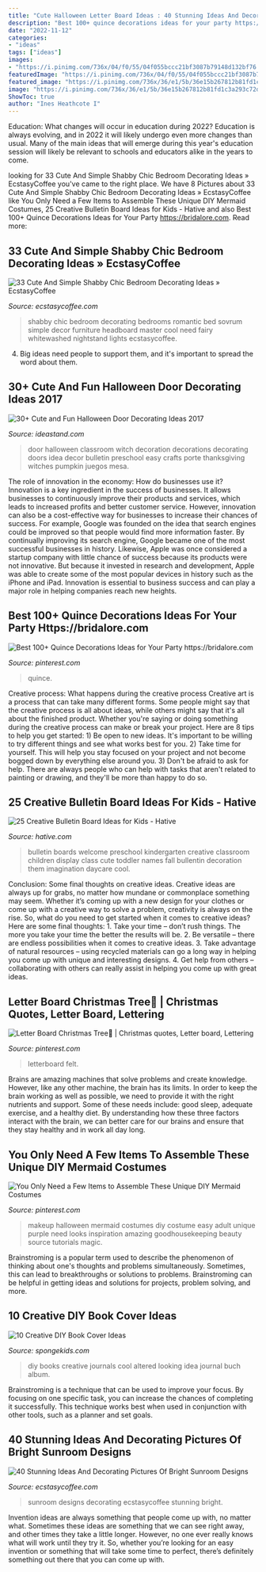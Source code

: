 ```yaml
---
title: "Cute Halloween Letter Board Ideas : 40 Stunning Ideas And Decorating Pictures Of Bright Sunroom Designs"
description: "Best 100+ quince decorations ideas for your party https://bridalore.com"
date: "2022-11-12"
categories:
- "ideas"
tags: ["ideas"]
images:
- "https://i.pinimg.com/736x/04/f0/55/04f055bccc21bf3087b79148d132bf76.jpg"
featuredImage: "https://i.pinimg.com/736x/04/f0/55/04f055bccc21bf3087b79148d132bf76.jpg"
featured_image: "https://i.pinimg.com/736x/36/e1/5b/36e15b267812b81fd1c3a293c72d0b93.jpg"
image: "https://i.pinimg.com/736x/36/e1/5b/36e15b267812b81fd1c3a293c72d0b93.jpg"
ShowToc: true
author: "Ines Heathcote I"
---
```



Education: What changes will occur in education during 2022?
Education is always evolving, and in 2022 it will likely undergo even more changes than usual. Many of the main ideas that will emerge during this year's education session will likely be relevant to schools and educators alike in the years to come.

	

		
looking for 33 Cute And Simple Shabby Chic Bedroom Decorating Ideas » EcstasyCoffee you've came to the right place. We have 8 Pictures about 33 Cute And Simple Shabby Chic Bedroom Decorating Ideas » EcstasyCoffee like You Only Need a Few Items to Assemble These Unique DIY Mermaid Costumes, 25 Creative Bulletin Board Ideas for Kids - Hative and also Best 100+ Quince Decorations Ideas for Your Party https://bridalore.com. Read more:
		
    
## 33 Cute And Simple Shabby Chic Bedroom Decorating Ideas » EcstasyCoffee

<img loading=lazy src="https://i2.wp.com/www.ecstasycoffee.com/wp-content/uploads/2016/08/Romantic-Shabby-Chic-Bedroom-With-Fairy-Lights-Over-Headboard-And-Whitewashed-Nightstand.jpg" onerror="this.onerror=null;this.src='https://tse2.mm.bing.net/th?id=OIP.gZc-dYGaaEyKx_GjX-qc_gHaLP&amp;pid=15.1';" alt="33 Cute And Simple Shabby Chic Bedroom Decorating Ideas » EcstasyCoffee">

_Source: ecstasycoffee.com_

>shabby chic bedroom decorating bedrooms romantic bed sovrum simple decor furniture headboard master cool need fairy whitewashed nightstand lights ecstasycoffee. 

	

4. Big ideas need people to support them, and it's important to spread the word about them.

    
## 30+ Cute And Fun Halloween Door Decorating Ideas 2017

<img loading=lazy src="https://ideastand.com/wp-content/uploads/2016/10/halloween-door/19-halloween-door-decoration.jpg" onerror="this.onerror=null;this.src='https://tse4.mm.bing.net/th?id=OIP.NQni_v5c-X2WJr83ku8b6AHaLl&amp;pid=15.1';" alt="30+ Cute and Fun Halloween Door Decorating Ideas 2017">

_Source: ideastand.com_

>door halloween classroom witch decoration decorations decorating doors idea decor bulletin preschool easy crafts porte thanksgiving witches pumpkin juegos mesa. 

	

The role of innovation in the economy: How do businesses use it?
Innovation is a key ingredient in the success of businesses. It allows businesses to continuously improve their products and services, which leads to increased profits and better customer service. However, innovation can also be a cost-effective way for businesses to increase their chances of success. For example, Google was founded on the idea that search engines could be improved so that people would find more information faster. By continually improving its search engine, Google became one of the most successful businesses in history. Likewise, Apple was once considered a startup company with little chance of success because its products were not innovative. But because it invested in research and development, Apple was able to create some of the most popular devices in history such as the iPhone and iPad. Innovation is essential to business success and can play a major role in helping companies reach new heights.

    
## Best 100+ Quince Decorations Ideas For Your Party Https://bridalore.com

<img loading=lazy src="https://i.pinimg.com/736x/3f/32/58/3f325894b96171008f2c15db0c6835f4.jpg" onerror="this.onerror=null;this.src='https://tse2.mm.bing.net/th?id=OIP.bWVCorjRUBY8Hho3UTyhjAHaMN&amp;pid=15.1';" alt="Best 100+ Quince Decorations Ideas for Your Party https://bridalore.com">

_Source: pinterest.com_

>quince. 

	

Creative process: What happens during the creative process
Creative art is a process that can take many different forms. Some people might say that the creative process is all about ideas, while others might say that it's all about the finished product. Whether you're saying or doing something during the creative process can make or break your project. Here are 8 tips to help you get started: 1) Be open to new ideas. It's important to be willing to try different things and see what works best for you. 2) Take time for yourself. This will help you stay focused on your project and not become bogged down by everything else around you. 3) Don't be afraid to ask for help. There are always people who can help with tasks that aren't related to painting or drawing, and they'll be more than happy to do so.

    
## 25 Creative Bulletin Board Ideas For Kids - Hative

<img loading=lazy src="https://hative.com/wp-content/uploads/2014/06/bulletin-board-ideas/19-welcome-back-bulletin-boards-for-preschool.jpg" onerror="this.onerror=null;this.src='https://tse3.mm.bing.net/th?id=OIP.zz68qv4OYlO-RZ1LXRrxFAHaFj&amp;pid=15.1';" alt="25 Creative Bulletin Board Ideas for Kids - Hative">

_Source: hative.com_

>bulletin boards welcome preschool kindergarten creative classroom children display class cute toddler names fall bullentin decoration them imagination daycare cool. 

	

Conclusion: Some final thoughts on creative ideas.
Creative ideas are always up for grabs, no matter how mundane or commonplace something may seem. Whether it’s coming up with a new design for your clothes or come up with a creative way to solve a problem, creativity is always on the rise. So, what do you need to get started when it comes to creative ideas? Here are some final thoughts: 1. Take your time – don’t rush things. The more you take your time the better the results will be. 2. Be versatile – there are endless possibilities when it comes to creative ideas. 3. Take advantage of natural resources – using recycled materials can go a long way in helping you come up with unique and interesting designs. 4. Get help from others – collaborating with others can really assist in helping you come up with great ideas. 
    
## Letter Board Christmas Tree🎄 | Christmas Quotes, Letter Board, Lettering

<img loading=lazy src="https://i.pinimg.com/736x/36/e1/5b/36e15b267812b81fd1c3a293c72d0b93.jpg" onerror="this.onerror=null;this.src='https://tse1.mm.bing.net/th?id=OIP.2RWYlFLgYEizDr58XTtyBAHaJ3&amp;pid=15.1';" alt="Letter Board Christmas Tree🎄 | Christmas quotes, Letter board, Lettering">

_Source: pinterest.com_

>letterboard felt. 

	

Brains are amazing machines that solve problems and create knowledge. However, like any other machine, the brain has its limits. In order to keep the brain working as well as possible, we need to provide it with the right nutrients and support. Some of these needs include: good sleep, adequate exercise, and a healthy diet. By understanding how these three factors interact with the brain, we can better care for our brains and ensure that they stay healthy and in work all day long.

    
## You Only Need A Few Items To Assemble These Unique DIY Mermaid Costumes

<img loading=lazy src="https://i.pinimg.com/736x/04/f0/55/04f055bccc21bf3087b79148d132bf76.jpg" onerror="this.onerror=null;this.src='https://tse1.mm.bing.net/th?id=OIP.sFLcEpn3i84_hO3czEGePAHaLG&amp;pid=15.1';" alt="You Only Need a Few Items to Assemble These Unique DIY Mermaid Costumes">

_Source: pinterest.com_

>makeup halloween mermaid costumes diy costume easy adult unique purple need looks inspiration amazing goodhousekeeping beauty source tutorials magic. 

	

Brainstroming is a popular term used to describe the phenomenon of thinking about one's thoughts and problems simultaneously. Sometimes, this can lead to breakthroughs or solutions to problems. Brainstroming can be helpful in getting ideas and solutions for projects, problem solving, and more.

    
## 10 Creative DIY Book Cover Ideas

<img loading=lazy src="http://spongekids.com/wp-content/uploads/2014/09/diy-book-cover-ideas/4-old-books-make-great-journals.jpg" onerror="this.onerror=null;this.src='https://tse4.mm.bing.net/th?id=OIP.eWOE_esJZnOiewwDMmULugHaJ4&amp;pid=15.1';" alt="10 Creative DIY Book Cover Ideas">

_Source: spongekids.com_

>diy books creative journals cool altered looking idea journal buch album. 

	

Brainstroming is a technique that can be used to improve your focus. By focusing on one specific task, you can increase the chances of completing it successfully. This technique works best when used in conjunction with other tools, such as a planner and set goals.

    
## 40 Stunning Ideas And Decorating Pictures Of Bright Sunroom Designs

<img loading=lazy src="https://i0.wp.com/www.ecstasycoffee.com/wp-content/uploads/2016/08/Sunroom-Design-Ideas-@EcstasyCoffee-2.jpg" onerror="this.onerror=null;this.src='https://tse4.mm.bing.net/th?id=OIP.eT0gwPuneA6YlLicxYhITgHaLE&amp;pid=15.1';" alt="40 Stunning Ideas And Decorating Pictures Of Bright Sunroom Designs">

_Source: ecstasycoffee.com_

>sunroom designs decorating ecstasycoffee stunning bright. 

	

Invention ideas are always something that people come up with, no matter what. Sometimes these ideas are something that we can see right away, and other times they take a little longer. However, no one ever really knows what will work until they try it. So, whether you’re looking for an easy invention or something that will take some time to perfect, there’s definitely something out there that you can come up with.

